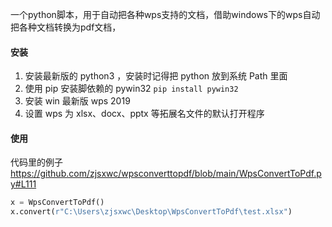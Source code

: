 一个python脚本，用于自动把各种wps支持的文档，借助windows下的wps自动把各种文档转换为pdf文档，

#### 安装
1. 安装最新版的 python3 ，安装时记得把 python 放到系统 Path 里面
2. 使用 pip 安装脚依赖的 pywin32 `pip install pywin32`
3. 安装 win 最新版 wps 2019
4. 设置 wps 为 xlsx、docx、pptx 等拓展名文件的默认打开程序

#### 使用

代码里的例子 https://github.com/zjsxwc/wpsconverttopdf/blob/main/WpsConvertToPdf.py#L111
```python
x = WpsConvertToPdf()
x.convert(r"C:\Users\zjsxwc\Desktop\WpsConvertToPdf\test.xlsx")
```

